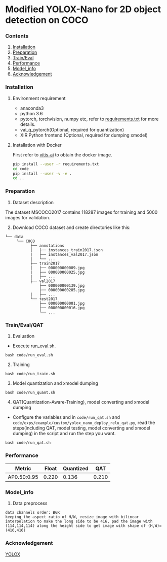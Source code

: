 # Modified YOLOX-Nano for 2D object detection on COCO

### Contents
1. [Installation](#installation)
2. [Preparation](#preparation)
3. [Train/Eval](#traineval)
4. [Performance](#performance)
5. [Model_info](#model_info)
6. [Acknowledgement](#acknowledgement)

### Installation

1. Environment requirement
    - anaconda3
    - python 3.6
    - pytorch, torchvision, numpy etc, refer to [requirements.txt](requirements.txt) for more details.
    - vai_q_pytorch(Optional, required for quantization)
    - XIR Python frontend (Optional, required for dumping xmodel)

2. Installation with Docker

   First refer to [vitis-ai](https://github.com/Xilinx/Vitis-AI/tree/master/) to obtain the docker image.
   ```bash
   pip install --user -r requirements.txt 
   cd code
   pip install --user -v -e .
   cd ..
   ```

### Preparation

1. Dataset description

The dataset MSCOCO2017 contains 118287 images for training and 5000 images for validation.

2. Download COCO dataset and create directories like this:
  ```plain
  └── data
       └── COCO
             ├── annotations
             |   ├── instances_train2017.json
             |   ├── instances_val2017.json
             |   └── ...
             ├── train2017
             |   ├── 000000000009.jpg
             |   ├── 000000000025.jpg
             |   ├── ...
             ├── val2017
                 ├── 000000000139.jpg
                 ├── 000000000285.jpg
             |   ├── ...
             └── test2017
                 ├── 000000000001.jpg
                 ├── 000000000016.jpg
                 └── ...
  ```

### Train/Eval/QAT

1. Evaluation
  - Execute run_eval.sh.
  ```shell
  bash code/run_eval.sh
  ```

2. Training
  ```shell
  bash code/run_train.sh
  ```

3. Model quantization and xmodel dumping
  ```shell
  bash code/run_quant.sh
  ```

4. QAT(Quantization-Aware-Training), model converting and xmodel dumping
  - Configure the variables and in `code/run_qat.sh` and `code/exps/example/custom/yolox_nano_deploy_relu_qat.py`, read the steps(including QAT, model testing, model converting and xmodel dumping) in the script and run the step you want.
  ```shell
  bash code/run_qat.sh
  ```

### Performance
|Metric | Float | Quantized | QAT |
| -     | -    | - | - |
|AP0.50:0.95|0.220|0.136|0.210|


### Model_info

1. Data preprocess
  ```
  data channels order: BGR
  keeping the aspect ratio of H/W, resize image with bilinear interpolation to make the long side to be 416, pad the image with (114,114,114) along the height side to get image with shape of (H,W)=(416,416)
  ``` 


### Acknowledgement

[YOLOX](https://github.com/Megvii-BaseDetection/YOLOX.git)

